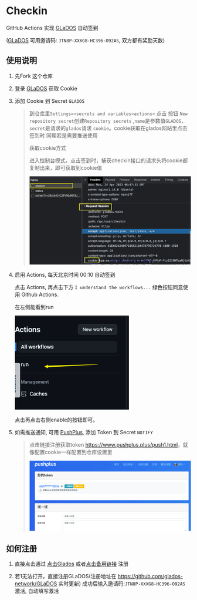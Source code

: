# Checkin

GitHub Actions 实现 [GLaDOS][glados] 自动签到

([GLaDOS][glados] 可用邀请码: `JTN8P-XXXG8-HC396-O92AS`, 双方都有奖励天数)

## 使用说明

1. 先Fork 这个仓库

1. 登录 [GLaDOS][glados] 获取 Cookie

1. 添加 Cookie 到 Secret `GLADOS`

    >到仓库里`Settings=>secrets and variables>actions>` 点击 按钮 `New repository secret`创建`Repository secrets` ,`name`是参数值`GLADOS`，`secret`是请求的`glados`请求 `cookie`。cookie获取在glados网站里点击签到时
    >同理若是需要推送使用
    >
    >获取cookie方式
    >
    >进入控制台模式，点击签到时，捕获checkin接口的请求头将cookie都复制出来，即可获取到cookie值
    >
    >![image-20230424141518257](readme.assets/image-20230424141518257.png)

1. 启用 Actions, 每天北京时间 00:10 自动签到

    点击 Actions, 再点击下方 `I understand the workflows...` 绿色按钮同意使用 Github Actions.

    在左侧能看到run

    ![image-20230424141911357](readme.assets/image-20230424141911357.png)

    点击再点击右侧enable的按钮即可。

1. 如需推送通知, 可用 [PushPlus][pushplus], 添加 Token 到 Secret `NOTIFY`
    >   点击链接注册获取token <https://www.pushplus.plus/push1.html>，就像配置cookie一样配置到仓库设置里
    >
    >   ![image-20230424141632038](readme.assets/image-20230424141632038.png)

## 如何注册

1. 直接点击通过 [点击Glados](https://glados.space/landing/JTN8P-XXXG8-HC396-O92AS) 或者[点击备用链接](https://jtn8p-xxxg8-hc396-o92as.glados.space) 注册

2. 若1无法打开，直接注册GLaDOS(注册地址在 <https://github.com/glados-network/GLaDOS> 实时更新)
成功后输入邀请码:`JTN8P-XXXG8-HC396-O92AS` 激活, 自动填写激活

[glados]: https://github.com/glados-network/GLaDOS
[pushplus]: https://www.pushplus.plus/
